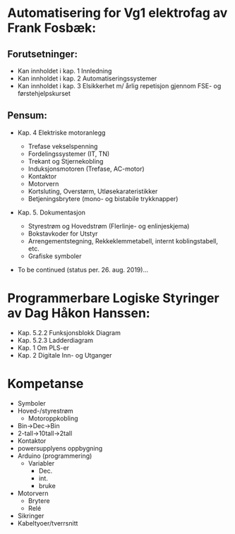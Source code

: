 # Automatisering for Vg1 elektrofag av Frank Fosbæk: 

## Forutsetninger:

- Kan innholdet i kap. 1 Innledning
- Kan innholdet i kap. 2 Automatiseringssystemer
- Kan innholdet i kap. 3 Elsikkerhet m/ årlig repetisjon gjennom FSE- og førstehjelpskurset

## Pensum:

- Kap. 4 Elektriske motoranlegg
    - Trefase vekselspenning
    - Fordelingssystemer (IT, TN)
    - Trekant og Stjernekobling
    - Induksjonsmotoren (Trefase, AC-motor)
    - Kontaktor
    - Motorvern
    - Kortsluting, Overstørm, Utløsekarateristikker
    - Betjeningsbrytere (mono- og bistabile trykknapper)
- Kap. 5. Dokumentasjon
    - Styrestrøm og Hovedstrøm (Flerlinje- og enlinjeskjema)
    - Bokstavkoder for Utstyr
    - Arrengementstegning, Rekkeklemmetabell, internt koblingstabell, etc.
    - Grafiske symboler
   
 - To be continued (status per. 26. aug. 2019)...
    
# Programmerbare Logiske Styringer av Dag Håkon Hanssen: 

- Kap. 5.2.2 Funksjonsblokk Diagram
- Kap. 5.2.3 Ladderdiagram
- Kap. 1 Om PLS-er
- Kap. 2 Digitale Inn- og Utganger

# Kompetanse
- Symboler
- Hoved-/styrestrøm
    - Motoroppkobling
- Bin->Dec->Bin
- 2-tall->10tall->2tall
- Kontaktor
- powersupplyens oppbygning
- Arduino (programmering)
    - Variabler
        - Dec.
        - int.
        - bruke
- Motorvern
    - Brytere
    - Relé
- Sikringer
- Kabeltyoer/tverrsnitt
        

